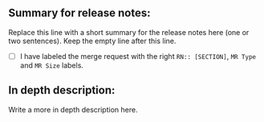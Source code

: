 Summary for release notes:
---
Replace this line with a short summary for the release notes here (one or two sentences). Keep the empty line after this line.

- [ ] I have labeled the merge request with the right `RN:: [SECTION]`, `MR Type` and `MR Size` labels.

In depth description:
---
Write a more in depth description here.
